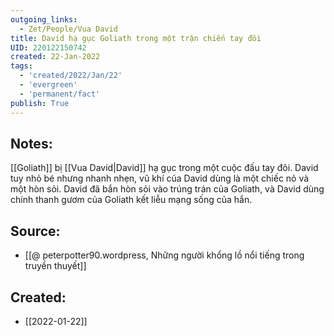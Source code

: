 ```yaml
---
outgoing_links:
  - Zet/People/Vua David
title: David hạ gục Goliath trong một trận chiến tay đôi
UID: 220122150742
created: 22-Jan-2022
tags:
  - 'created/2022/Jan/22'
  - 'evergreen'
  - 'permanent/fact'
publish: True
---
```

## Notes:
[[Goliath]] bị [[Vua David|David]] hạ gục trong một cuộc đấu tay đôi. David tuy nhỏ bé nhưng nhanh nhẹn, vũ khí của David dùng là một chiếc nỏ và một hòn sỏi. David đã bắn hòn sỏi vào trúng trán của Goliath, và David dùng chính thanh gươm của Goliath kết liễu mạng sống của hắn.

## Source:
- [[@ peterpotter90.wordpress, Những người khổng lồ nổi tiếng trong truyền thuyết]]


## Created:
- [[2022-01-22]]
